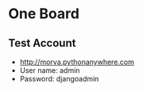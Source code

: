 # One Board

## Test Account

* http://morva.pythonanywhere.com
* User name: admin
* Password: djangoadmin
